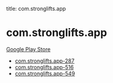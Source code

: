 title: com.stronglifts.app
# com.stronglifts.app


[Google Play Store](https://play.google.com/store/apps/details?id=com.stronglifts.app)


* [com.stronglifts.app-287](./com.stronglifts.app-287/)
* [com.stronglifts.app-516](./com.stronglifts.app-516/)
* [com.stronglifts.app-549](./com.stronglifts.app-549/)